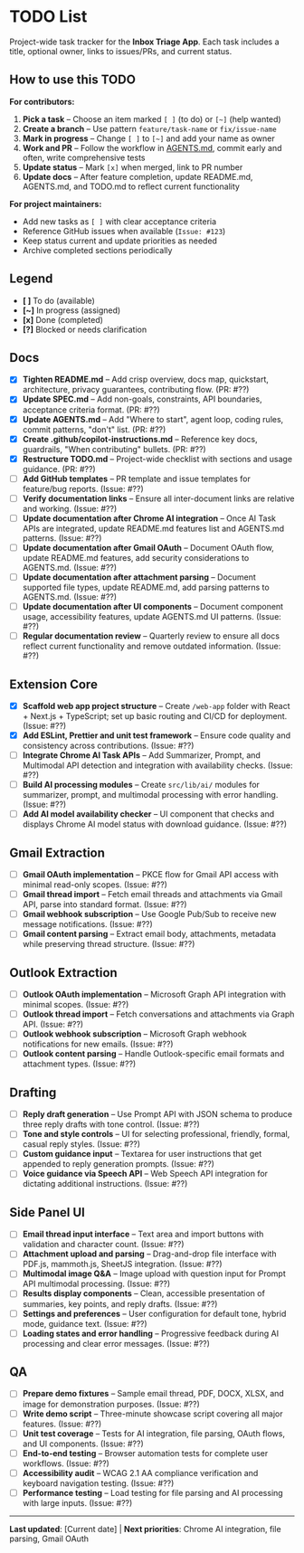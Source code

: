 # TODO List

Project-wide task tracker for the **Inbox Triage App**. Each task includes a title, optional owner, links to issues/PRs, and current status.

## How to use this TODO

**For contributors:**
1. **Pick a task** – Choose an item marked `[ ]` (to do) or `[~]` (help wanted)  
2. **Create a branch** – Use pattern `feature/task-name` or `fix/issue-name`
3. **Mark in progress** – Change `[ ]` to `[~]` and add your name as owner
4. **Work and PR** – Follow the workflow in [AGENTS.md](AGENTS.md), commit early and often, write comprehensive tests
5. **Update status** – Mark `[x]` when merged, link to PR number
6. **Update docs** – After feature completion, update README.md, AGENTS.md, and TODO.md to reflect current functionality

**For project maintainers:**
- Add new tasks as `[ ]` with clear acceptance criteria
- Reference GitHub issues when available (`Issue: #123`)
- Keep status current and update priorities as needed
- Archive completed sections periodically

## Legend
- **[ ]** To do (available)
- **[~]** In progress (assigned)  
- **[x]** Done (completed)
- **[?]** Blocked or needs clarification

## Docs

- [x] **Tighten README.md** – Add crisp overview, docs map, quickstart, architecture, privacy guarantees, contributing flow. (PR: #??)
- [x] **Update SPEC.md** – Add non-goals, constraints, API boundaries, acceptance criteria format. (PR: #??)
- [x] **Update AGENTS.md** – Add "Where to start", agent loop, coding rules, commit patterns, "don't" list. (PR: #??)
- [x] **Create .github/copilot-instructions.md** – Reference key docs, guardrails, "When contributing" bullets. (PR: #??)
- [x] **Restructure TODO.md** – Project-wide checklist with sections and usage guidance. (PR: #??)
- [ ] **Add GitHub templates** – PR template and issue templates for feature/bug reports. (Issue: #??)
- [ ] **Verify documentation links** – Ensure all inter-document links are relative and working. (Issue: #??)
- [ ] **Update documentation after Chrome AI integration** – Once AI Task APIs are integrated, update README.md features list and AGENTS.md patterns. (Issue: #??)
- [ ] **Update documentation after Gmail OAuth** – Document OAuth flow, update README.md features, add security considerations to AGENTS.md. (Issue: #??)
- [ ] **Update documentation after attachment parsing** – Document supported file types, update README.md, add parsing patterns to AGENTS.md. (Issue: #??)
- [ ] **Update documentation after UI components** – Document component usage, accessibility features, update AGENTS.md UI patterns. (Issue: #??)
- [ ] **Regular documentation review** – Quarterly review to ensure all docs reflect current functionality and remove outdated information. (Issue: #??)

## Extension Core

- [x] **Scaffold web app project structure** – Create `/web-app` folder with React + Next.js + TypeScript; set up basic routing and CI/CD for deployment. (Issue: #??)
- [x] **Add ESLint, Prettier and unit test framework** – Ensure code quality and consistency across contributions. (Issue: #??)
- [ ] **Integrate Chrome AI Task APIs** – Add Summarizer, Prompt, and Multimodal API detection and integration with availability checks. (Issue: #??)
- [ ] **Build AI processing modules** – Create `src/lib/ai/` modules for summarizer, prompt, and multimodal processing with error handling. (Issue: #??)
- [ ] **Add AI model availability checker** – UI component that checks and displays Chrome AI model status with download guidance. (Issue: #??)

## Gmail Extraction

- [ ] **Gmail OAuth implementation** – PKCE flow for Gmail API access with minimal read-only scopes. (Issue: #??)
- [ ] **Gmail thread import** – Fetch email threads and attachments via Gmail API, parse into standard format. (Issue: #??)  
- [ ] **Gmail webhook subscription** – Use Google Pub/Sub to receive new message notifications. (Issue: #??)
- [ ] **Gmail content parsing** – Extract email body, attachments, metadata while preserving thread structure. (Issue: #??)

## Outlook Extraction  

- [ ] **Outlook OAuth implementation** – Microsoft Graph API integration with minimal scopes. (Issue: #??)
- [ ] **Outlook thread import** – Fetch conversations and attachments via Graph API. (Issue: #??)
- [ ] **Outlook webhook subscription** – Microsoft Graph webhook notifications for new emails. (Issue: #??)
- [ ] **Outlook content parsing** – Handle Outlook-specific email formats and attachment types. (Issue: #??)

## Drafting

- [ ] **Reply draft generation** – Use Prompt API with JSON schema to produce three reply drafts with tone control. (Issue: #??)
- [ ] **Tone and style controls** – UI for selecting professional, friendly, formal, casual reply styles. (Issue: #??)
- [ ] **Custom guidance input** – Textarea for user instructions that get appended to reply generation prompts. (Issue: #??)
- [ ] **Voice guidance via Speech API** – Web Speech API integration for dictating additional instructions. (Issue: #??)

## Side Panel UI

- [ ] **Email thread input interface** – Text area and import buttons with validation and character count. (Issue: #??)
- [ ] **Attachment upload and parsing** – Drag-and-drop file interface with PDF.js, mammoth.js, SheetJS integration. (Issue: #??)
- [ ] **Multimodal image Q&A** – Image upload with question input for Prompt API multimodal processing. (Issue: #??)
- [ ] **Results display components** – Clean, accessible presentation of summaries, key points, and reply drafts. (Issue: #??)
- [ ] **Settings and preferences** – User configuration for default tone, hybrid mode, guidance text. (Issue: #??)
- [ ] **Loading states and error handling** – Progressive feedback during AI processing and clear error messages. (Issue: #??)

## QA

- [ ] **Prepare demo fixtures** – Sample email thread, PDF, DOCX, XLSX, and image for demonstration purposes. (Issue: #??)
- [ ] **Write demo script** – Three-minute showcase script covering all major features. (Issue: #??)
- [ ] **Unit test coverage** – Tests for AI integration, file parsing, OAuth flows, and UI components. (Issue: #??)
- [ ] **End-to-end testing** – Browser automation tests for complete user workflows. (Issue: #??)
- [ ] **Accessibility audit** – WCAG 2.1 AA compliance verification and keyboard navigation testing. (Issue: #??)
- [ ] **Performance testing** – Load testing for file parsing and AI processing with large inputs. (Issue: #??)

---

**Last updated**: [Current date] | **Next priorities**: Chrome AI integration, file parsing, Gmail OAuth